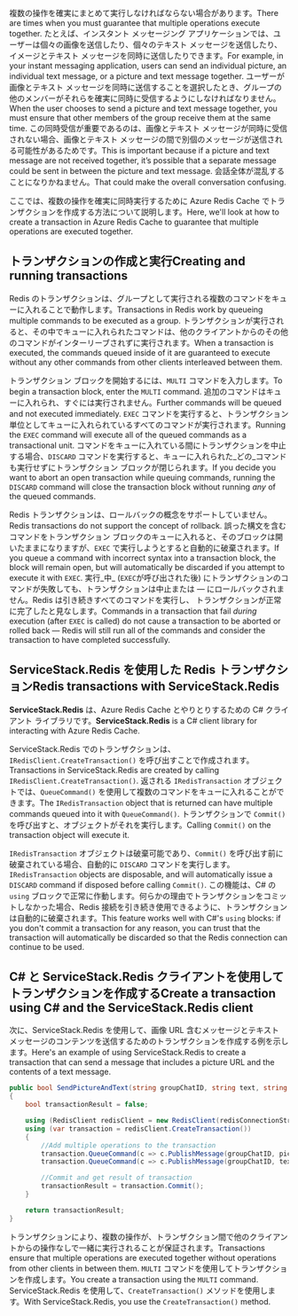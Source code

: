 <span data-ttu-id="a8790-101">複数の操作を確実にまとめて実行しなければならない場合があります。</span><span class="sxs-lookup"><span data-stu-id="a8790-101">There are times when you must guarantee that multiple operations execute together.</span></span> <span data-ttu-id="a8790-102">たとえば、インスタント メッセージング アプリケーションでは、ユーザーは個々の画像を送信したり、個々のテキスト メッセージを送信したり、イメージとテキスト メッセージを同時に送信したりできます。</span><span class="sxs-lookup"><span data-stu-id="a8790-102">For example, in your instant messaging application, users can send an individual picture, an individual text message, or a picture and text message together.</span></span> <span data-ttu-id="a8790-103">ユーザーが画像とテキスト メッセージを同時に送信することを選択したとき、グループの他のメンバーがそれらを確実に同時に受信するようにしなければなりません。</span><span class="sxs-lookup"><span data-stu-id="a8790-103">When the user chooses to send a picture and text message together, you must ensure that other members of the group receive them at the same time.</span></span> <span data-ttu-id="a8790-104">この同時受信が重要であるのは、画像とテキスト メッセージが同時に受信されない場合、画像とテキスト メッセージの間で別個のメッセージが送信される可能性があるためです。</span><span class="sxs-lookup"><span data-stu-id="a8790-104">This is important because if a picture and text message are not received together, it’s possible that a separate message could be sent in between the picture and text message.</span></span> <span data-ttu-id="a8790-105">会話全体が混乱することになりかねません。</span><span class="sxs-lookup"><span data-stu-id="a8790-105">That could make the overall conversation confusing.</span></span>

<span data-ttu-id="a8790-106">ここでは、複数の操作を確実に同時実行するために Azure Redis Cache でトランザクションを作成する方法について説明します。</span><span class="sxs-lookup"><span data-stu-id="a8790-106">Here, we'll look at how to create a transaction in Azure Redis Cache to guarantee that multiple operations are executed together.</span></span>

## <a name="creating-and-running-transactions"></a><span data-ttu-id="a8790-107">トランザクションの作成と実行</span><span class="sxs-lookup"><span data-stu-id="a8790-107">Creating and running transactions</span></span>

<span data-ttu-id="a8790-108">Redis のトランザクションは、グループとして実行される複数のコマンドをキューに入れることで動作します。</span><span class="sxs-lookup"><span data-stu-id="a8790-108">Transactions in Redis work by queueing multiple commands to be executed as a group.</span></span> <span data-ttu-id="a8790-109">トランザクションが実行されると、その中でキューに入れられたコマンドは、他のクライアントからのその他のコマンドがインターリーブされずに実行されます。</span><span class="sxs-lookup"><span data-stu-id="a8790-109">When a transaction is executed, the commands queued inside of it are guaranteed to execute without any other commands from other clients interleaved between them.</span></span>

<span data-ttu-id="a8790-110">トランザクション ブロックを開始するには、`MULTI` コマンドを入力します。</span><span class="sxs-lookup"><span data-stu-id="a8790-110">To begin a transaction block, enter the `MULTI` command.</span></span> <span data-ttu-id="a8790-111">追加のコマンドはキューに入れられ、すぐには実行されません。</span><span class="sxs-lookup"><span data-stu-id="a8790-111">Further commands will be queued and not executed immediately.</span></span> <span data-ttu-id="a8790-112">`EXEC` コマンドを実行すると、トランザクション単位としてキューに入れられているすべてのコマンドが実行されます。</span><span class="sxs-lookup"><span data-stu-id="a8790-112">Running the `EXEC` command will execute all of the queued commands as a transactional unit.</span></span> <span data-ttu-id="a8790-113">コマンドをキューに入れている間にトランザクションを中止する場合、`DISCARD` コマンドを実行すると、キューに入れられた_どの_コマンドも実行せずにトランザクション ブロックが閉じられます。</span><span class="sxs-lookup"><span data-stu-id="a8790-113">If you decide you want to abort an open transaction while queuing commands, running the `DISCARD` command will close the transaction block without running _any_ of the queued commands.</span></span>

<span data-ttu-id="a8790-114">Redis トランザクションは、ロールバックの概念をサポートしていません。</span><span class="sxs-lookup"><span data-stu-id="a8790-114">Redis transactions do not support the concept of rollback.</span></span> <span data-ttu-id="a8790-115">誤った構文を含むコマンドをトランザクション ブロックのキューに入れると、そのブロックは開いたままになりますが、`EXEC` で実行しようとすると自動的に破棄されます。</span><span class="sxs-lookup"><span data-stu-id="a8790-115">If you queue a command with incorrect syntax into a transaction block, the block will remain open, but will automatically be discarded if you attempt to execute it with `EXEC`.</span></span> <span data-ttu-id="a8790-116">実行_中_ (`EXEC`が呼び出された後) にトランザクションのコマンドが失敗しても、トランザクションは中止または &mdash; にロールバックされません。Redis は引き続きすべてのコマンドを実行し、 トランザクションが正常に完了したと見なします。</span><span class="sxs-lookup"><span data-stu-id="a8790-116">Commands in a transaction that fail _during_ execution (after `EXEC` is called) do not cause a transaction to be aborted or rolled back &mdash; Redis will still run all of the commands and consider the transaction to have completed successfully.</span></span>

## <a name="redis-transactions-with-servicestackredis"></a><span data-ttu-id="a8790-117">ServiceStack.Redis を使用した Redis トランザクション</span><span class="sxs-lookup"><span data-stu-id="a8790-117">Redis transactions with ServiceStack.Redis</span></span>

<span data-ttu-id="a8790-118">**ServiceStack.Redis** は、Azure Redis Cache とやりとりするための C# クライアント ライブラリです。</span><span class="sxs-lookup"><span data-stu-id="a8790-118">**ServiceStack.Redis** is a C# client library for interacting with Azure Redis Cache.</span></span>

<span data-ttu-id="a8790-119">ServiceStack.Redis でのトランザクションは、`IRedisClient.CreateTransaction()` を呼び出すことで作成されます。</span><span class="sxs-lookup"><span data-stu-id="a8790-119">Transactions in ServiceStack.Redis are created by calling `IRedisClient.CreateTransaction()`.</span></span> <span data-ttu-id="a8790-120">返される `IRedisTransaction` オブジェクトでは、`QueueCommand()` を使用して複数のコマンドをキューに入れることができます。</span><span class="sxs-lookup"><span data-stu-id="a8790-120">The `IRedisTransaction` object that is returned can have multiple commands queued into it with `QueueCommand()`.</span></span> <span data-ttu-id="a8790-121">トランザクションで `Commit()` を呼び出すと、オブジェクトがそれを実行します。</span><span class="sxs-lookup"><span data-stu-id="a8790-121">Calling `Commit()` on the transaction object will execute it.</span></span>

<span data-ttu-id="a8790-122">`IRedisTransaction` オブジェクトは破棄可能であり、`Commit()` を呼び出す前に破棄されている場合、自動的に `DISCARD` コマンドを実行します。</span><span class="sxs-lookup"><span data-stu-id="a8790-122">`IRedisTransaction` objects are disposable, and will automatically issue a `DISCARD` command if disposed before calling `Commit()`.</span></span> <span data-ttu-id="a8790-123">この機能は、C# の `using` ブロックで正常に作動します。何らかの理由でトランザクションをコミットしなかった場合、Redis 接続を引き続き使用できるように、トランザクションは自動的に破棄されます。</span><span class="sxs-lookup"><span data-stu-id="a8790-123">This feature works well with C#'s `using` blocks: if you don't commit a transaction for any reason, you can trust that the transaction will automatically be discarded so that the Redis connection can continue to be used.</span></span>

## <a name="create-a-transaction-using-c-and-the-servicestackredis-client"></a><span data-ttu-id="a8790-124">C# と ServiceStack.Redis クライアントを使用してトランザクションを作成する</span><span class="sxs-lookup"><span data-stu-id="a8790-124">Create a transaction using C# and the ServiceStack.Redis client</span></span>

<span data-ttu-id="a8790-125">次に、ServiceStack.Redis を使用して、画像 URL 含むメッセージとテキスト メッセージのコンテンツを送信するためのトランザクションを作成する例を示します。</span><span class="sxs-lookup"><span data-stu-id="a8790-125">Here's an example of using ServiceStack.Redis to create a transaction that can send a message that includes a picture URL and the contents of a text message.</span></span>

```csharp
public bool SendPictureAndText(string groupChatID, string text, string pictureURL)
{
    bool transactionResult = false;

    using (RedisClient redisClient = new RedisClient(redisConnectionString))
    using (var transaction = redisClient.CreateTransaction())
    {
        //Add multiple operations to the transaction
        transaction.QueueCommand(c => c.PublishMessage(groupChatID, pictureURL));
        transaction.QueueCommand(c => c.PublishMessage(groupChatID, text));

        //Commit and get result of transaction
        transactionResult = transaction.Commit();
    }

    return transactionResult;
}
```

<span data-ttu-id="a8790-126">トランザクションにより、複数の操作が、トランザクション間で他のクライアントからの操作なしで一緒に実行されることが保証されます。</span><span class="sxs-lookup"><span data-stu-id="a8790-126">Transactions ensure that multiple operations are executed together without operations from other clients in between them.</span></span> <span data-ttu-id="a8790-127">`MULTI` コマンドを使用してトランザクションを作成します。</span><span class="sxs-lookup"><span data-stu-id="a8790-127">You create a transaction using the `MULTI` command.</span></span> <span data-ttu-id="a8790-128">ServiceStack.Redis を使用して、`CreateTransaction()` メソッドを使用します。</span><span class="sxs-lookup"><span data-stu-id="a8790-128">With ServiceStack.Redis, you use the `CreateTransaction()` method.</span></span>